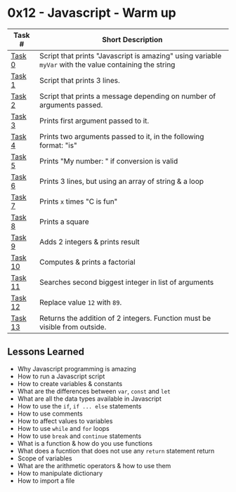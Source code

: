  # 0x12 - Javascript - Warm up
Task # | Short Description
-------|------------
[Task 0](0-javascript_is_amazing.js) | Script that prints "Javascript is amazing" using variable `myVar` with the value containing the string
[Task 1](1-multi_languages.js) | Script that prints 3 lines.
[Task 2](2-arguments.js) | Script that prints a message depending on number of arguments passed.
[Task 3](3-value_argument.js) | Prints first argument passed to it.
[Task 4](4-concat.js) | Prints two arguments passed to it, in the following format: "is"
[Task 5](5-to_integer.js) | Prints "My number: <first argument converted in integer>" if conversion is valid
[Task 6](6-multi_languages_loop.js) | Prints 3 lines, but using an array of string & a loop
[Task 7](7-multi_c.js) | Prints `x` times "C is fun"
[Task 8](8-square.js) | Prints a square
[Task 9](9-add.js) | Adds 2 integers & prints result
[Task 10](10-factorial.js) | Computes & prints a factorial
[Task 11](11-second_biggest.js) | Searches second biggest integer in list of arguments
[Task 12](12-object.js) | Replace value `12` with `89`.
[Task 13](13-add.js) | Returns the addition of 2 integers. Function must be visible from outside.
 ## Lessons Learned
* Why Javascript programming is amazing 
* How to run a Javascript script
* How to create variables & constants
* What are the differences between `var`, `const` and `let`
* What are all the data types available in Javascript
* How to use the `if`, `if ... else` statements
* How to use comments
* How to affect values to variables
* How to use `while` and `for` loops
* How to use `break` and `continue` statements
* What is a function & how do you use functions
* What does a fucntion that does not use any `return` statement return
* Scope of variables
* What are the arithmetic operators & how to use them
* How to manipulate dictionary
* How to import a file

